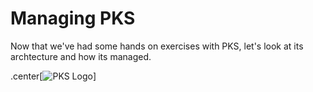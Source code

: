 # Managing PKS

Now that we've had some hands on exercises with PKS, let's look at its archtecture and how its managed.

.center[![PKS Logo](images/pks.png)]


